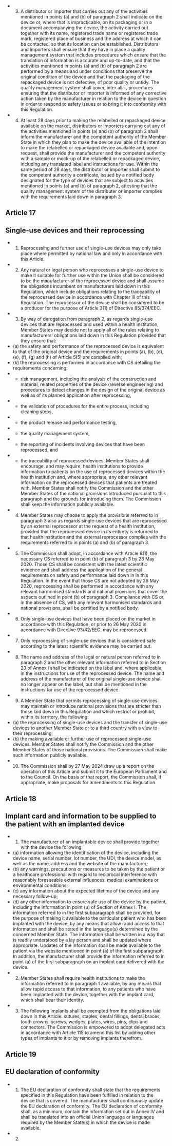 - 3. A distributor or  importer  that  carries  out  any of  the  activities  mentioned  in points  (a)  and  (b)  of  paragraph  2  shall indicate  on  the  device  or,  where  that  is  impracticable,  on  its  packaging  or  in  a  document  accompanying  the  device,  the activity  carried  out  together  with  its  name,  registered  trade  name  or  registered  trade  mark,  registered  place  of  business and the address at which it can be contacted, so that its location can be established.
Distributors  and  importers  shall  ensure  that  they  have  in  place  a  quality  management  system  that  includes  procedures which  ensure  that  the  translation  of  information  is  accurate  and  up-to-date,  and  that  the  activities  mentioned  in points (a) and (b) of paragraph 2 are performed by a means and under conditions that preserve the original condition of the  device  and  that  the  packaging  of  the  repackaged  device  is  not  defective,  of  poor  quality  or  untidy.  The  quality management  system  shall  cover, inter  alia ,  procedures  ensuring  that  the  distributor  or  importer  is  informed  of  any corrective  action  taken  by  the  manufacturer  in  relation  to  the  device  in  question  in  order  to  respond  to  safety  issues  or to bring it into conformity with this Regulation.
- 4. At  least  28  days  prior  to  making  the  relabelled  or  repackaged  device  available  on  the  market,  distributors  or importers  carrying out any  of the activities mentioned  in  points (a) and  (b) of paragraph  2  shall inform  the manufacturer  and  the  competent  authority  of  the  Member  State  in  which  they  plan  to  make  the  device  available  of  the intention  to  make  the  relabelled  or  repackaged  device  available  and,  upon  request,  shall  provide  the  manufacturer  and the competent authority with a sample or  mock-up of the relabelled or  repackaged device, including any translated label and  instructions  for  use.  Within  the  same  period  of  28  days,  the  distributor  or  importer  shall  submit  to  the  competent authority  a  certificate,  issued  by  a  notified  body  designated  for the  type  of  devices  that  are  subject  to  activities mentioned  in  points  (a)  and  (b)  of  paragraph  2,  attesting  that  the  quality  management  system  of  the  distributer  or importer complies with the requirements laid down in paragraph 3.
## Article 17
## Single-use devices and their reprocessing
- 1. Reprocessing  and  further  use  of  single-use  devices  may  only  take  place  where  permitted  by  national  law  and  only in accordance with this Article.
- 2. Any  natural  or  legal  person  who  reprocesses  a  single-use  device  to  make  it  suitable  for  further  use  within  the Union shall be considered to be the manufacturer of  the reprocessed device and shall assume the obligations incumbent on  manufacturers  laid  down  in  this  Regulation,  which  include  obligations  relating  to  the  traceability  of  the  reprocessed device  in  accordance  with  Chapter  III  of  this  Regulation.  The  reprocessor  of  the  device  shall  be  considered  to  be a producer for the purpose of Article 3(1) of Directive 85/374/EEC.
- 3. By way of derogation from paragraph 2, as regards single-use devices that are reprocessed and used within a health institution,  Member  States  may  decide  not  to  apply  all  of  the  rules  relating  to  manufacturers'  obligations  laid  down  in this Regulation provided that they ensure that:
- (a)   the safety  and performance  of the reprocessed device is equivalent to that of the original device and the requirements in points (a), (b), (d), (e), (f), (g) and (h) of Article 5(5) are complied with;
- (b)   the  reprocessing is performed in accordance with CS detailing the requirements concerning:
- -  risk  management,  including  the  analysis  of  the  construction  and  material,  related  properties  of  the  device (reverse  engineering)  and  procedures  to  detect  changes  in  the  design  of  the  original  device  as  well  as  of  its planned application after reprocessing,
- -  the validation of procedures for  the entire process, including cleaning steps,
- -  the product release and performance testing,
- -  the quality management system,
- -  the reporting of incidents involving devices that have been reprocessed, and
- -  the traceability of reprocessed devices.
Member  States  shall  encourage,  and  may  require,  health  institutions  to  provide  information  to  patients  on  the  use  of reprocessed  devices  within  the  health  institution  and,  where  appropriate,  any  other relevant  information  on  the reprocessed devices that patients are treated with. Member States shall notify the Commission and the other Member States of the national provisions introduced pursuant to this paragraph and the grounds for introducing them. The Commission shall keep the information publicly available.
- 4. Member  States  may  choose  to  apply  the  provisions  referred  to  in  paragraph  3  also  as  regards  single-use  devices that  are  reprocessed  by  an  external  reprocessor  at  the  request  of  a  health  institution,  provided  that  the  reprocessed device  in  its  entirety  is  returned  to  that  health  institution  and  the  external  reprocessor  complies  with  the  requirements referred to in points (a) and (b) of paragraph 3.
- 5. The  Commission  shall  adopt,  in  accordance  with  Article  9(1),  the  necessary  CS  referred  to  in  point  (b)  of paragraph  3  by  26  May  2020.  Those  CS  shall  be  consistent  with  the  latest  scientific  evidence  and  shall  address  the application  of  the  general  requirements  on  safety  and  performance  laid  down  in  in  this  Regulation.  In  the  event  that those CS are not adopted by 26 May 2020, reprocessing shall be performed in accordance with any relevant harmonised standards and national provisions that cover  the aspects outlined in point (b) of paragraph 3. Compliance with CS or, in the absence of CS, with any relevant harmonised standards and national provisions, shall be certified by a notified body.
- 6. Only  single-use  devices  that  have  been  placed  on  the  market  in  accordance  with  this  Regulation,  or  prior  to 26 May 2020 in accordance with Directive 93/42/EEC, may be reprocessed.
- 7. Only  reprocessing  of  single-use  devices  that  is  considered  safe  according  to  the  latest  scientific  evidence  may  be carried out.
- 8. The name and address of the legal or  natural person referred to in paragraph 2 and the other  relevant information referred  to  in  Section  23  of  Annex  I  shall  be  indicated  on  the  label  and,  where  applicable,  in  the  instructions  for  use  of the reprocessed device.
The name and address of the manufacturer of the original single-use device shall no longer appear on the label, but shall be mentioned in the instructions for use of the reprocessed device.
- 9. A Member State that permits reprocessing of single-use devices may maintain or introduce national provisions that are stricter  than those laid down in this Regulation and which restrict or prohibit, within its territory, the following:
- (a)   the  reprocessing  of  single-use  devices  and  the  transfer  of  single-use  devices  to  another  Member  State  or  to  a  third country with a view to their reprocessing;
- (b)   the  making available or further  use of reprocessed single-use devices.
Member States shall notify the Commission and the other Member States of  those national provisions. The Commission shall make such information publicly available.
- 10. The  Commission  shall  by  27  May  2024  draw  up  a  report  on  the  operation  of  this  Article  and  submit  it  to  the European  Parliament  and  to  the  Council.  On  the  basis  of  that  report,  the  Commission  shall,  if  appropriate,  make proposals for amendments to this Regulation.
## Article 18
## Implant card and information to be supplied to the patient with an implanted device
- 1. The manufacturer of an implantable device shall provide together with the device the following:
- (a)   information allowing the identification of  the device, including the device name, serial number, lot number, the UDI, the device model, as well as the name, address and the website of the manufacturer;
- (b)   any  warnings,  precautions  or  measures  to  be  taken  by  the  patient  or  a  healthcare  professional  with  regard  to reciprocal  interference  with  reasonably  foreseeable  external  influences,  medical  examinations  or  environmental conditions;
- (c)   any information about the expected lifetime of the device and any necessary follow-up;
- (d)   any  other  information  to  ensure  safe  use  of  the  device  by  the  patient,  including  the  information  in  point  (u)  of Section  of Annex I. The  information  referred  to  in  the  first  subparagraph  shall  be  provided,  for  the  purpose  of  making  it  available  to  the particular  patient  who  has  been  implanted  with  the  device,  by  any  means  that  allow  rapid  access  to  that  information and  shall  be  stated  in  the  language(s)  determined  by  the  concerned  Member  State.  The  information  shall  be  written  in a  way  that  is  readily  understood  by  a  lay  person  and  shall  be  updated  where  appropriate.  Updates  of  the  information shall be made available to the patient via the website mentioned in point (a) of the first subparagraph.
In  addition,  the  manufacturer  shall  provide  the  information  referred  to  in  point  (a)  of  the  first  subparagraph  on  an implant card delivered with the device.
- 2. Member  States  shall  require  health  institutions  to  make  the  information  referred  to  in  paragraph  1  available,  by any  means  that  allow  rapid  access  to  that  information,  to  any  patients  who  have  been  implanted  with  the  device, together  with the implant card, which shall bear  their identity.
- 3. The  following  implants  shall  be  exempted  from  the  obligations  laid  down  in  this  Article:  sutures,  staples,  dental fillings,  dental  braces,  tooth  crowns,  screws,  wedges,  plates,  wires,  pins,  clips  and  connectors.  The  Commission  is empowered to adopt delegated acts in accordance with Article 115 to amend this list by adding other  types of  implants to it or by removing implants therefrom.
## Article 19
## EU declaration of conformity
- 1. The  EU  declaration  of  conformity  shall  state  that  the  requirements  specified  in  this  Regulation  have  been  fulfilled in  relation  to  the  device  that  is  covered.  The  manufacturer  shall  continuously  update  the  EU  declaration  of  conformity. The  EU  declaration  of  conformity  shall,  as  a  minimum,  contain  the  information  set  out  in  Annex  IV  and  shall  be translated  into  an  official  Union  language  or  languages  required  by  the  Member  State(s)  in  which  the  device  is  made available.
- 2. 